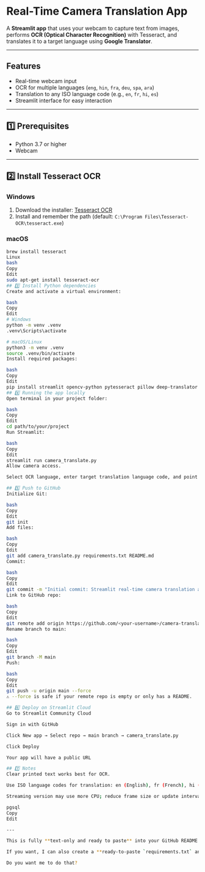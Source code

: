 # Real-Time Camera Translation App

A **Streamlit app** that uses your webcam to capture text from images, performs **OCR (Optical Character Recognition)** with Tesseract, and translates it to a target language using **Google Translator**.  

---

## Features

- Real-time webcam input  
- OCR for multiple languages (`eng`, `hin`, `fra`, `deu`, `spa`, `ara`)  
- Translation to any ISO language code (e.g., `en`, `fr`, `hi`, `es`)  
- Streamlit interface for easy interaction  

---

## 1️⃣ Prerequisites

- Python 3.7 or higher  
- Webcam  

---

## 2️⃣ Install Tesseract OCR

### Windows

1. Download the installer: [Tesseract OCR](https://github.com/tesseract-ocr/tesseract)  
2. Install and remember the path (default: `C:\Program Files\Tesseract-OCR\tesseract.exe`)  

### macOS

```bash
brew install tesseract
Linux
bash
Copy
Edit
sudo apt-get install tesseract-ocr
## 3️⃣ Install Python dependencies
Create and activate a virtual environment:

bash
Copy
Edit
# Windows
python -m venv .venv
.venv\Scripts\activate

# macOS/Linux
python3 -m venv .venv
source .venv/bin/activate
Install required packages:

bash
Copy
Edit
pip install streamlit opencv-python pytesseract pillow deep-translator numpy
## 4️⃣ Running the app locally
Open terminal in your project folder:

bash
Copy
Edit
cd path/to/your/project
Run Streamlit:

bash
Copy
Edit
streamlit run camera_translate.py
Allow camera access.

Select OCR language, enter target translation language code, and point the camera at text.

## 5️⃣ Push to GitHub
Initialize Git:

bash
Copy
Edit
git init
Add files:

bash
Copy
Edit
git add camera_translate.py requirements.txt README.md
Commit:

bash
Copy
Edit
git commit -m "Initial commit: Streamlit real-time camera translation app"
Link to GitHub repo:

bash
Copy
Edit
git remote add origin https://github.com/<your-username>/camera-translate-streamlit.git
Rename branch to main:

bash
Copy
Edit
git branch -M main
Push:

bash
Copy
Edit
git push -u origin main --force
⚠️ --force is safe if your remote repo is empty or only has a README.

## 6️⃣ Deploy on Streamlit Cloud
Go to Streamlit Community Cloud

Sign in with GitHub

Click New app → Select repo → main branch → camera_translate.py

Click Deploy

Your app will have a public URL

## 7️⃣ Notes
Clear printed text works best for OCR.

Use ISO language codes for translation: en (English), fr (French), hi (Hindi), es (Spanish), etc.

Streaming version may use more CPU; reduce frame size or update interval if needed.

pgsql
Copy
Edit

---

This is fully **text-only and ready to paste** into your GitHub README.  

If you want, I can also create a **ready-to-paste `requirements.txt` and a one-command Git push block** to make your repo live immediately.  

Do you want me to do that?
